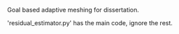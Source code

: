 Goal based adaptive meshing for dissertation.

'residual_estimator.py' has the main code, ignore the rest.
